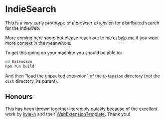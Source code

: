 # IndieSearch

This is a _very_ early prototype of a browser extension for distributed search for the IndieWeb.

More coming here soon; but please reach out to me at [byjp.me](https://www.byjp.me) if you want more context in the meanwhole.

To get this going on your machine you should be able to:

```sh
cd Extension
npm run build
```

And then "load the unpacked extension" of the `Extension` directory (not the `dist` directory, its parent).

## Honours

This has been thrown together incredibly quickly because of the excellent work by [kyle-n](https://github.com/kyle-n) and their [WebExtensionTemplate](https://github.com/kyle-n/WebExtensionTemplate). Thank you!
